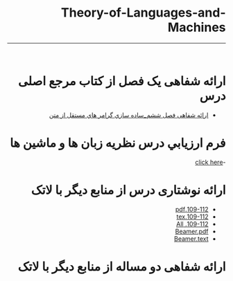 <div dir="rtl">

# Theory-of-Languages-and-Machines
---

<br>

# ارائه شفاهی یک فصل از کتاب مرجع اصلی درس
- [ارائه شفاهی فصل ششم_ساده سازي گرامر هاي مستقل از متن](***)

# فرم ارزيابي درس نظريه زبان ها و ماشين ها
-[click here](https://github.com/MohaddeseRohani/PNU_3991_AR/blob/main/Theory-of-Languages-and-Machines/MR_Theory-of-Languages-and-Machines_CheckList_AR_3991.pdf)

# ارائه نوشتاری درس از منابع دیگر با لاتک
- [109-112.pdf](https://github.com/MohaddeseRohani/PNU_3991_AR/blob/main/Theory-of-Languages-and-Machines/%D9%85%D8%AD%D8%AF%D8%AB%D9%87%20%D8%B1%D9%88%D8%AD%D8%A7%D9%86%DB%8C_%D9%84%D8%A7%D8%AA%DA%A9.pdf)
- [109-112.tex](https://github.com/MohaddeseRohani/PNU_3991_AR/blob/main/Theory-of-Languages-and-Machines/%D9%85%D8%AD%D8%AF%D8%AB%D9%87%20%D8%B1%D9%88%D8%AD%D8%A7%D9%86%DB%8C_%D9%84%D8%A7%D8%AA%DA%A9.tex)
- [109-112. All](https://github.com/MohaddeseRohani/PNU_3991_AR/tree/main/Theory-of-Languages-and-Machines/latex-109-112)
- [Beamer.pdf](https://github.com/MohaddeseRohani/PNU_3991_AR/blob/main/Theory-of-Languages-and-Machines/Beamer109-112.pdf)
- [Beamer.text](https://github.com/MohaddeseRohani/PNU_3991_AR/blob/main/Theory-of-Languages-and-Machines/Beamer109-112.tex)


# ارائه شفاهی دو مساله از منابع دیگر با لاتک


